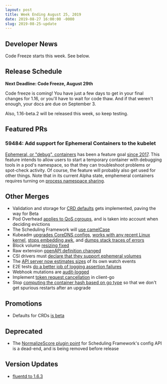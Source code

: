 ```yaml
---
layout: post
title: Week Ending August 25, 2019
date: 2019-08-27 16:00:00 -0000
slug: 2019-08-25-update
---
```


## Developer News

Code Freeze starts this week.  See below.

## Release Schedule

**Next Deadline: Code Freeze, August 29th**

Code freeze is coming!  You have just a few days to get in your final changes for 1.16, or you'll have to wait for code thaw. And if that weren't enough, your docs are due on September 3.

Also, 1.16-beta.2 will be released this week, so keep testing.  

## Featured PRs

### 59484: Add support for Ephemeral Containers to the kubelet

[Ephemeral, or "debug", containers](https://github.com/kubernetes/enhancements/blob/master/keps/sig-node/20190212-ephemeral-containers.md) has been a feature goal [since 2017](https://github.com/kubernetes/community/commits/master/contributors/design-proposals/node/troubleshoot-running-pods.md).  This feature intends to allow users to start a temporary container with debugging tools in a pod's namespace, so that they can troubleshoot problems or spot-check activity.  Of course, the feature will probably also get used for other things.  Note that in its current Alpha state, emphemeral containers requires turning on [process namespace sharing](https://kubernetes.io/docs/tasks/configure-pod-container/share-process-namespace/).

## Other Merges

* Validation and storage for [CRD defaults](https://github.com/kubernetes/kubernetes/pull/78829) gets implemented, paving the way for Beta
* Pod Overhead [applies to  QoS cgroups](https://github.com/kubernetes/kubernetes/pull/79247), and is taken into account when deciding evictions
* The Scheduling Framework will [use camelCase](https://github.com/kubernetes/kubernetes/pull/81800)
* Kubeadm [upgrades CoreDNS configs](https://github.com/kubernetes/kubernetes/pull/78033), [works with any recent Linux kernel](https://github.com/kubernetes/kubernetes/pull/81623), [stops embedding awk](https://github.com/kubernetes/kubernetes/pull/81494), and [dumps stack traces of errors](https://github.com/kubernetes/kubernetes/pull/80937)
* Block volume [resizing fixed](https://github.com/kubernetes/kubernetes/pull/81429)
* Raw extension [openAPI definition changed](https://github.com/kubernetes/kubernetes/pull/80773)
* CSI drivers must [declare that they support ephemeral volumes](https://github.com/kubernetes/kubernetes/pull/80568)
* The [API server now estimates sizes](https://github.com/kubernetes/kubernetes/pull/80477) of its own watch events
* E2E tests [do a better job of logging assertion failures](https://github.com/kubernetes/kubernetes/pull/80253)
* Webhook mutations are [audit-logged](https://github.com/kubernetes/kubernetes/pull/77824)
* Implement [token request cancellation](https://github.com/kubernetes/kubernetes/pull/71757) in client-go
* Stop [computing the container hash based on go type](https://github.com/kubernetes/kubernetes/pull/57741) so that we don't get spurious restarts after an upgrade

## Promotions

* Defaults for CRDs [is beta](https://github.com/kubernetes/kubernetes/pull/81872)

## Deprecated

* The [NormalizeScore plugin point](https://github.com/kubernetes/kubernetes/pull/80930) for Scheduling Framework's config API is a dead-end, and is being removed before release

## Version Updates

* [fluentd to 1.6.3](https://github.com/kubernetes/kubernetes/pull/80912)
